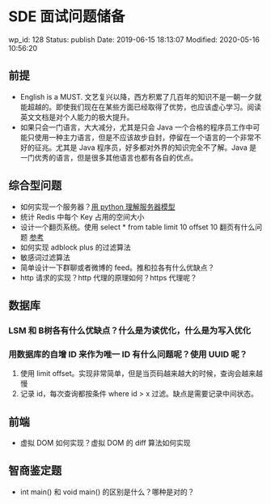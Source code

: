 # SDE 面试问题储备


wp_id: 128
Status: publish
Date: 2019-06-15 18:13:07
Modified: 2020-05-16 10:56:20


## 前提

- English is a MUST.
    文艺复兴以降，西方积累了几百年的知识不是一朝一夕就能超越的。即使我们现在在某些方面已经取得了优势，也应该虚心学习。阅读英文文档是对个人能力的极大提升。
- 如果只会一门语言，大大减分，尤其是只会 Java
    一个合格的程序员工作中可能只使用一种主力语言，但是不应该故步自封，停留在一个语言的一个非常不好的征兆。尤其是 Java 程序员，好多都对外界的知识完全不了解。Java 是一门优秀的语言，但是很多其他语言也都有各自的优点。

## 综合型问题

- 如何实现一个服务器？[用 python 理解服务器模型](https://www.textarea.com/zhicheng/yong-python-lijie-fuwuqi-moxing-shang-566/)
- 统计 Redis 中每个 Key 占用的空间大小
- 设计一个翻页系统。使用 select * from table limit 10 offset 10 翻页有什么问题 [参考](https://mp.weixin.qq.com/s?__biz=MzAwNjY3MjgzOA==&mid=2477610597&idx=1&sn=a02927f603b49213e983bd040e7af9f8)
- 如何实现 adblock plus 的过滤算法
- 敏感词过滤算法
- 简单设计一下群聊或者微博的 feed。推和拉各有什么优缺点？
- http 请求的实现？http 代理的原理如何？https 代理呢？

## 数据库

### LSM 和 B树各有什么优缺点？什么是为读优化，什么是为写入优化
### 用数据库的自增 ID 来作为唯一 ID 有什么问题呢？使用 UUID 呢？

1. 使用 limit offset。实现非常简单，但是当页码越来越大的时候，查询会越来越慢
2. 记录 id，每次查询都按条件 where id > x 过滤。缺点是需要记录中间状态。

## 前端

- 虚拟 DOM 如何实现？虚拟 DOM 的 diff 算法如何实现

## 智商鉴定题

- int main() 和 void main() 的区别是什么？哪种是对的？